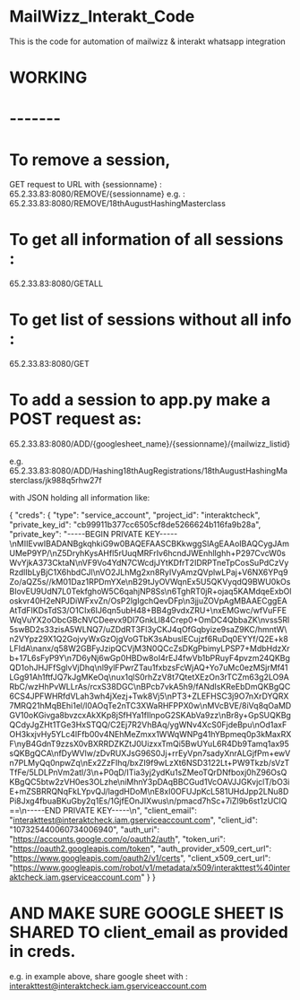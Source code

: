 # MailWizz_Interakt_Code
This is the code for automation of mailwizz &amp; interakt whatsapp integration

# WORKING
# -------

# To remove a session,
GET request to URL with {sessionname} : 65.2.33.83:8080/REMOVE/{sessionname}
                                 e.g. : 65.2.33.83:8080/REMOVE/18thAugustHashingMasterclass
                                 
# To get all information of all sessions :
65.2.33.83:8080/GETALL

# To get list of sessions without all info :
65.2.33.83:8080/GET

# To add a session to app.py make a POST request as:
65.2.33.83:8080/ADD/{googlesheet_name}/{sessionname}/{mailwizz_listid}

e.g.
65.2.33.83:8080/ADD/Hashing18thAugRegistrations/18thAugustHashingMasterclass/jk988q5rhw27f

with JSON holding all information like:

{
    "creds": {
        "type": "service_account",
        "project_id": "interaktcheck",
        "private_key_id": "cb99911b377cc6505cf8de5266624b116fa9b28a",
        "private_key": "-----BEGIN PRIVATE KEY-----\nMIIEvwIBADANBgkqhkiG9w0BAQEFAASCBKkwggSlAgEAAoIBAQCygJAmUMeP9YP/\nZ5DryhKysAHfl5rUuqMRFrIv6hcndJWEnhlIghh+P297CvcW0sWvYjkA373CktaN\nVF9Vo4YdN7CWcdjJYtKDfrT2IDRPTneTpCosSuPdCzVyRzdlIbLyBjC1X6hbdCJl\nVO2JLhMg2xn8RyIVyAmzQVplwLPaj+V6NX6YPq9Zo/aQZ5s//kM01Daz1RPDmYXe\nB29tJyOVWqnEx5U5QKVyqdQ9BWU0kOsBIovEU9UdN7L0TekfghoW5C6qahjNP8Ss\n6TghRT0jR+ojaq5KAMdqeExbOloskvr40H2eNPJDiWFxvZn/OsP2lgIgchQevDFp\n3jjuZOVpAgMBAAECggEAAtTdFIKDsTdS3/O1CIx6IJ6qn5ubH48+BB4g9vdxZRU+\nxEMGwc/wfVuFFEWqVuYX2oObcGBcNVCDeevx9DI7GnkLl84Crep0+OmDC4QbbaZK\nvss5Rl5swBD2s33zisA5WLNQ7/uZDdRT3Fl3yCKJ4qOfGqbyize9saZ9KC/hmntW\n2VYpz29X1Q2GojvyWxGzOjgVoGTbK3sAbuslECujzf6RuDq0EYYf/Q2E+k8LFIdA\nanx/q58W2GBFyJzipQCVjM3N0QCcZsDKgPbimyLPSP7+MdbHdzXrb+17L6sFyP9Y\n7D6yNj6wGp0HBDw8oI4rEJ4fwVb1bPRuyF4pvzm24QKBgQD1ohJHJFfSglvVjDhq\nl9ylFPwrZTau1fxbzsFcWjAQ+Yo7uMc0ezMSjrMf41LGg91Ah1ftfJQ7kJgMKeOq\nux1qlS0rhZzV8t7QtetXEzOn3rTCZm63g2LO9ARbC/wzHhPvWLLrAs/rcxS38DGC\nBPcb7vkA5h9/fANdIsKReEbDmQKBgQC6CS4JPFWHRfdVLah3wh4jXezj+Twk8Vj5\nPT3+ZLEFHSC3j9O7nXrDYQRX7MRQ21hMqBEhi1el/l0AOqTe2nTC3XWaRHFPPX0w\nMVcBVE/8iVq8qOaMDGV10oKGivga8bvzcxAkXKp8jSfHYa1fIlnpoG2SKAbVa9zz\nBr8y+GpSUQKBgQCdyJgZHt1TGe3HxSTQQ/C2Ej7R2VhBAq/ygWNv4XcS0FjdeBpu\nOd1axFOH3kxjvHy5YLc4lFfb00v4NEhMeZmxx1WWqWNPg41hYBpmeq0p3kMaxRXF\nyB4GdnT9zzsX0vBXRRDZKZtJ0UizxxTmQi5BwUYuL6R4Db9Tamq1ax95sQKBgQCA\nfDyWVlw/zDvRUXJsG96S0Jj+rrEyVpn7sadyXnrALGjfPm+ewVn7PLMyQq0npwZq\nEx2ZzFIhq/bxZI9f9wLzXt6NSD3122Lt+PW9Tkzb/sVzTTfFe/5LDLPnVm2atl/3\n+P0qD/ITia3yj2ydKu1sZMeoTQrDNfboxj0hZ96OsQKBgQC5btw2zVH0es3OLzhe\niMhnY3pDAqBBCGud1VcOAVJJGKvjclT/bO3iE+mZSBRRQNqFkLYpvQJ/lagdHDoM\nE8xI0OFUJpKcL581UHdJpp2LNu8DPi8Jxg4fbuaBKuGby2q1Es/1GjfEOnJIXwus\n/pmacd7hSc+7iZl9b6st1zUCIQ==\n-----END PRIVATE KEY-----\n",
        "client_email": "interakttest@interaktcheck.iam.gserviceaccount.com",
        "client_id": "107325440060734006940",
        "auth_uri": "https://accounts.google.com/o/oauth2/auth",
        "token_uri": "https://oauth2.googleapis.com/token",
        "auth_provider_x509_cert_url": "https://www.googleapis.com/oauth2/v1/certs",
        "client_x509_cert_url": "https://www.googleapis.com/robot/v1/metadata/x509/interakttest%40interaktcheck.iam.gserviceaccount.com"
        }
}

# AND MAKE SURE GOOGLE SHEET IS SHARED TO client_email as provided in creds.
e.g. in example above, share google sheet with : interakttest@interaktcheck.iam.gserviceaccount.com
